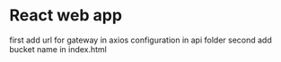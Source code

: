 # React web app
first add url for gateway in axios configuration in api folder <gateway-url>
second add bucket name in index.html <bucket-name>


